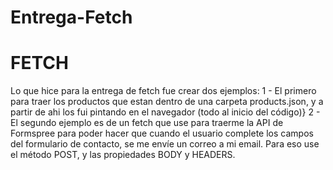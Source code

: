 # Entrega-Fetch

# FETCH
Lo que hice para la entrega de fetch fue crear dos ejemplos:
1 - El primero para traer los productos que estan dentro de una carpeta products.json, y a partir de ahi los fui pintando en el navegador (todo al inicio del código)}
2 - El segundo ejemplo es de un fetch que use para traerme la API de Formspree para poder hacer que cuando el usuario complete los campos del formulario de contacto, se me envíe un correo a mi email. Para eso use el método POST, y las propiedades BODY y HEADERS. 

